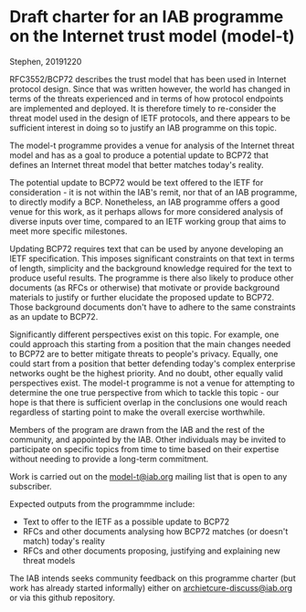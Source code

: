 
# Draft charter for an IAB programme on the Internet trust model (model-t)
Stephen, 20191220

RFC3552/BCP72 describes the trust model that has been used in Internet protocol
design. Since that was written however, the world has changed in terms of the
threats experienced and in terms of how protocol endpoints are implemented and
deployed.  It is therefore timely to re-consider the threat model used in the
design of IETF protocols, and there appears to be sufficient interest in doing
so to justify an IAB programme on this topic.

The model-t programme provides a venue for analysis of the Internet threat
model and has as a goal to produce a potential update to BCP72 that defines an
Internet threat model that better matches today's reality. 

The potential update to BCP72 would be text offered to the IETF for
consideration - it is not within the IAB's remit, nor that of an IAB programme,
to directly modify a BCP. Nonetheless, an IAB programme offers a good venue for
this work, as it perhaps allows for more considered analysis of diverse inputs
over time, compared to an IETF working group that aims to meet more specific
milestones.

Updating BCP72 requires text that can be used by anyone developing an IETF
specification. This imposes significant constraints on that text in terms of
length, simplicity and the background knowledge required for the text to
produce useful results.  The programme is there also likely to produce other
documents (as RFCs or otherwise) that motivate or provide background materials
to justify or further elucidate the proposed update to BCP72. Those background
documents don't have to adhere to the same constraints as an update to BCP72.

Significantly different perspectives exist on this topic. For example, one
could approach this starting from a position that the main changes needed to
BCP72 are to better mitigate threats to people's privacy.  Equally, one could
start from a position that better defending today's complex enterprise networks
ought be the highest priority. And no doubt, other equally valid perspectives
exist. The model-t programme is not a venue for attempting to determine the one
true perspective from which to tackle this topic - our hope is that there is
sufficient overlap in the conclusions one would reach regardless of starting
point to make the overall exercise worthwhile.

Members of the program are drawn from the IAB and the rest of the community,
and appointed by the IAB. Other individuals may be invited to participate on
specific topics from time to time based on their expertise without needing to
provide a long-term commitment.

Work is carried out on the model-t@iab.org mailing list that is open to any
subscriber. 

Expected outputs from the programmme include:

- Text to offer to the IETF as a possible update to BCP72
- RFCs and other documents analysing how BCP72 matches (or doesn't match)
  today's reality
- RFCs and other documents proposing, justifying and explaining new threat
  models  

The IAB intends seeks community feedback on this programme charter (but work
has already started informally) either on archietcure-discuss@iab.org or via
this github repository.

